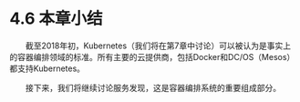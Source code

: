 # 4.6 本章小结

&emsp;&emsp;截至2018年初，Kubernetes（我们将在第7章中讨论）可以被认为是事实上的容器编排领域的标准。所有主要的云提供商，包括Docker和DC/OS（Mesos）都支持Kubernetes。

&emsp;&emsp;接下来，我们将继续讨论服务发现，这是容器编排系统的重要组成部分。